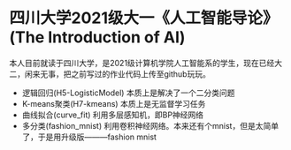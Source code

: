 # 四川大学2021级大一《人工智能导论》(The Introduction of AI) 
本人目前就读于四川大学，是2021级计算机学院人工智能系的学生，现在已经大二，闲来无事，把之前写过的作业代码上传至github玩玩。

- 逻辑回归(H5-LogisticModel)
本质上是解决了一个二分类问题
- K-means聚类(H7-kmeans)
本质上是无监督学习任务
- 曲线拟合(curve_fit)
利用多层感知机，即BP神经网络
- 多分类(fashion_mnist)
利用卷积神经网络。本来还有个mnist，但是太简单了，于是用升级版———fashion mnist
